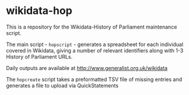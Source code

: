 # wikidata-hop

This is a repository for the Wikidata-History of Parliament maintenance script.

The main script - `hopscript` - generates a spreadsheet for each individual covered in Wikidata, giving a number of relevant identifiers along with 1-3 History of Parliament URLs.

Daily outputs are available at http://www.generalist.org.uk/wikidata

The `hopcreate` script takes a preformatted TSV file of missing entries and generates a file to upload via QuickStatements 
